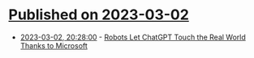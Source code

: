 # [Published on 2023-03-02](index.md)

* [2023-03-02, 20:28:00](https://soylentnews.org/article.pl?sid=23/03/01/1912242&from=rss) - [Robots Let ChatGPT Touch the Real World Thanks to Microsoft](https://soylentnews.org/article.pl?sid=23/03/01/1912242&from=rss)
